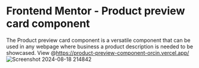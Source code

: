 # Frontend Mentor - Product preview card component
The Product preview card component is a versatile component that can be used in any webpage where business a product description is needed to be showcased.
View @https://product-preview-component-orcin.vercel.app/
![Screenshot 2024-08-18 214842](https://github.com/user-attachments/assets/fb662371-96dc-4334-8cbb-80e112f8048c)

